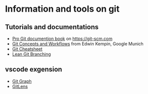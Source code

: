 # Information and tools on git

## Tutorials and documentations

- [Pro Git documention book](https://git-scm.com/book/en/v2) on https://git-scm.com
- [Git Concepts and Workflows](https://docs.google.com/presentation/d/1IQCRPHEIX-qKo7QFxsD3V62yhyGA9_5YsYXFOiBpgkk/edit#slide=id.g4d6b1121f4_2_60) from Edwin Kempin, Google Munich
- [Git Cheatsheet](ndpsoftware.com/git-cheatsheet.html)
- [Lean Git Branching](https://learngitbranching.js.org/)

## vscode exgension

- [Git Graph](https://marketplace.visualstudio.com/items?itemName=mhutchie.git-graph)
- [GitLens](https://marketplace.visualstudio.com/items?itemName=eamodio.gitlens)